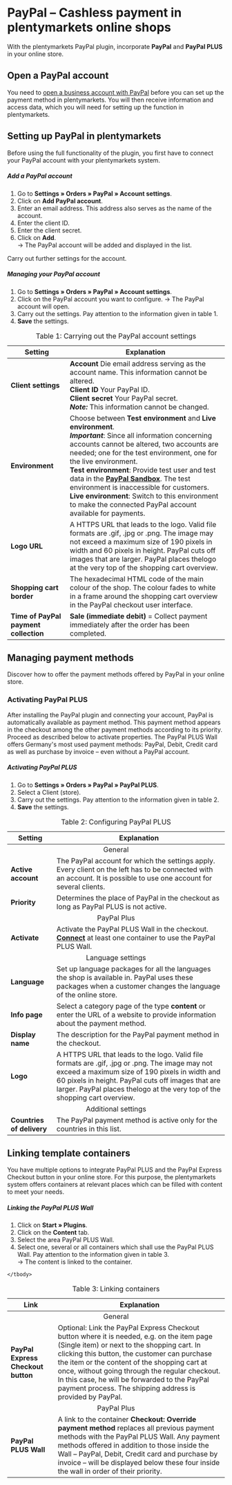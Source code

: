 # PayPal&nbsp;– Cashless payment in plentymarkets online shops

With the plentymarkets PayPal plugin, incorporate **PayPal** and **PayPal PLUS** in your online store.

## Open a PayPal account

You need to [open a business account with PayPal](https://www.paypal.com/de/webapps/mpp/merchant) before you can set up the payment method in plentymarkets. You will then receive information and access data, which you will need for setting up the function in plentymarkets.

## Setting up PayPal in plentymarkets

Before using the full functionality of the plugin, you first have to connect your PayPal account with your plentymarkets system.

##### Add a PayPal account   
1. Go to **Settings&nbsp;» Orders&nbsp;» PayPal&nbsp;» Account settings**. 
2. Click on **Add PayPal account**. 
3. Enter an email address. This address also serves as the name of the account. 
4. Enter the client ID. 
5. Enter the client secret. 
6. Click on **Add**.  
→ The PayPal account will be added and displayed in the list.

Carry out further settings for the account.

##### Managing your PayPal account  
1. Go to **Settings&nbsp;» Orders&nbsp;» PayPal&nbsp;» Account settings**. 
2. Click on the PayPal account you want to configure. → The PayPal account will open. 
3. Carry out the settings. Pay attention to the information given in table 1. 
4. **Save** the settings.

<table>
<caption>Table 1: Carrying out the PayPal account settings</caption>
	<thead>
		<th>
			Setting
		</th>
		<th>
			Explanation
		</th>
	</thead>
	<tbody>
		<tr>
			<td>
				<b>Client settings</b>
			</td>
			<td><b>Account</b> Die email address serving as the account name. This information cannot be altered.<br /> <b>Client ID</b> Your PayPal ID.<br /><b>Client secret</b> Your PayPal secret.<br /><strong><i>Note:</i></strong> This information cannot be changed.
			</td>
		</tr>
		<tr>
			<td>
				<b>Environment</b>
			</td>
			<td>			
Choose between <b>Test environment</b> and <b>Live environment</b>.<br /> <strong><i>Important</i></strong>: Since all information concerning accounts cannot be altered, two accounts are needed; one for the test environment, one for the live environment.<br /> <b>Test environment</b>: Provide test user and test data in the <strong><a href="https://developer.paypal.com/developer/accounts/" target="_blank">PayPal Sandbox</a></strong>. The test environment is inaccessible for customers.<br /> <b>Live environment</b>: Switch to this environment to make the connected PayPal account available for payments.<br />
			</td>
		</tr>
		<tr>
			<td>
				<b>Logo URL</b>
			</td>
			<td>
			A HTTPS URL that leads to the logo. Valid file formats are .gif, .jpg or .png. The image may not exceed a maximum size of 190 pixels in width and 60 pixels in height. PayPal cuts off images that are larger. PayPal places thelogo at the very top of the shopping cart overview.
			</td>
		</tr>
		<tr>
			<td>
				<b>Shopping cart border</b>
			</td>
			<td>
				The hexadecimal HTML code of the main colour of the shop. The colour fades to white in a frame around the shopping cart overview in the PayPal checkout user interface.
			</td>
		</tr>
		<tr>
			<td>
				<b>Time of PayPal payment collection</b>
			</td>
			<td>
				<strong>Sale (immediate debit)</strong>&nbsp;= Collect payment immediately after the order has been completed.
			</td>
		</tr>
	</tbody>
</table>

## Managing payment methods

Discover how to offer the payment methods offered by PayPal in your online store.

### Activating PayPal PLUS

After installing the PayPal plugin and connecting your account, PayPal is automatically available as payment method. This payment method appears in the checkout among the other payment methods according to its priority.<br />Proceed as described below to activate properties. The PayPal PLUS Wall offers Germany's most used payment methods: PayPal, Debit, Credit card as well as purchase by invoice&nbsp;– even without a PayPal account. 

##### Activating PayPal PLUS

1. Go to **Settings&nbsp;» Orders&nbsp;» PayPal&nbsp;» PayPal PLUS**. 
2. Select a Client (store). 
3. Carry out the settings. Pay attention to the information given in table 2. 
4. **Save** the settings.

<table>
<caption>Table 2: Configuring PayPal PLUS</caption>
	<thead>
		<th>
			Setting
		</th>
		<th>
			Explanation
		</th>
	</thead>
	<tbody>
		<tr>
		<td class="th" align=CENTER colspan="2">General</td>
		</tr>
		<tr>
			<td>
				<b>Active account</b>
			</td>
			<td>The PayPal account for which the settings apply. Every client on the left has to be connected with an account. It is possible to use one account for several clients.</td>
		</tr>
		<tr>
			<td>
				<b>Priority</b>
			</td>
			<td>Determines the place of PayPal in the checkout as long as PayPal PLUS is not active.</td>
		</tr>
		<tr>
		<td class="th" align=CENTER colspan="2">PayPal Plus</td>
		</tr>
		<tr>
			<td>
				<b>Activate</b>
			</td>
			<td>
				Activate the PayPal PLUS Wall in the checkout. <a href="#10."><strong>Connect</strong></a> at least one container to use the PayPal PLUS Wall. 			</td>
		</tr>
		<tr>
		<td class="th" align=CENTER colspan="2">Language settings</td>
		</tr>
		<tr>
			<td>
				<b>Language</b>
			</td>
			<td>
				Set up language packages for all the languages the shop is available in. PayPal uses these packages when a customer changes the language of the online store.
			</td>
		</tr>
		<tr>
			<td>
				<b>Info page</b>
			</td>
			<td>
				Select a category page of the type <strong>content</strong> or enter the URL of a website to provide information about the payment method.
			</td>
		</tr>
		<tr>
			<td>
				<b>Display name</b>
			</td>
			<td>
				The description for the PayPal payment method in the checkout.
			</td>
		</tr>
		<tr>
			<td>
				<b>Logo</b>
			</td>
			<td>
			A HTTPS URL that leads to the logo. Valid file formats are .gif, .jpg or .png. The image may not exceed a maximum size of 190 pixels in width and 60 pixels in height. PayPal cuts off images that are larger. PayPal places thelogo at the very top of the shopping cart overview.
			</td>
		</tr>
		<tr>
		<td class="th" align=CENTER colspan="2">Additional settings</td>
		</tr>
		<tr>
			<td>
				<b>Countries of delivery</b>
			</td>
			<td>
				The PayPal payment method is active only for the countries in this list.
			</td>
		</tr>
	</tbody>
</table>

## Linking template containers

You have multiple options to integrate PayPal PLUS and the PayPal Express Checkout button in your online store. For this purpose, the plentymarkets system offers containers at relevant places which can be filled with content to meet your needs.

##### Linking the PayPal PLUS Wall

1. Click on **Start&nbsp;» Plugins**. 
2. Click on the **Content** tab. 
3. Select the area PayPal PLUS Wall. 
4. Select one, several or all containers which shall use the PayPal PLUS Wall. Pay attention to the information given in table 3.  
→ The content is linked to the container.

<table>
<caption>Table 3: Linking containers</caption>
	<thead>
		<th>
			Link
		</th>
		<th>
			Explanation
		</th>
	</thead>
	<tbody>
		<tr>
		<td class="th" align=CENTER colspan="2">General</td>
		</tr>
		<tr>
			<td>
				<b>PayPal Express Checkout button</b>
			</td>
			<td>Optional: Link the PayPal Express Checkout button where it is needed, e.g. on the item page (Single item) or next to the shopping cart. In clicking this button, the customer can purchase the item or the content of the shopping cart at once, without going through the regular checkout. In this case, he will be forwarded to the PayPal payment process. The shipping address is provided by PayPal.</td>
		</tr>
		<tr>
		<tr>
		<td class="th" align=CENTER colspan="2">PayPal Plus</td>
		</tr>
		<tr>
			<td>
				<b>PayPal PLUS Wall</b>
			</td>
			<td>
				A link to the container <strong>Checkout: Override payment method</strong> replaces all previous payment methods with the PayPal PLUS Wall. Any payment methods offered in addition to those inside the Wall&nbsp;– PayPal, Debit, Credit card and purchase by invoice&nbsp;– will be displayed below these four inside the wall in order of their priority. <a id="10." name="10."></a>
			</td>
		</tr>
		
	</tbody>
</table>
